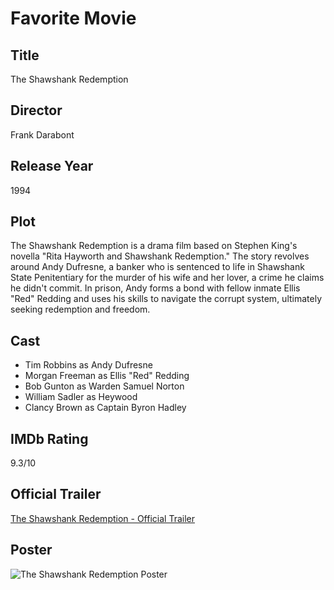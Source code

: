 # Favorite Movie

## Title

The Shawshank Redemption

## Director

Frank Darabont

## Release Year

1994

## Plot

The Shawshank Redemption is a drama film based on Stephen King's novella "Rita Hayworth and Shawshank Redemption." The story revolves around Andy Dufresne, a banker who is sentenced to life in Shawshank State Penitentiary for the murder of his wife and her lover, a crime he claims he didn't commit. In prison, Andy forms a bond with fellow inmate Ellis "Red" Redding and uses his skills to navigate the corrupt system, ultimately seeking redemption and freedom.

## Cast

- Tim Robbins as Andy Dufresne
- Morgan Freeman as Ellis "Red" Redding
- Bob Gunton as Warden Samuel Norton
- William Sadler as Heywood
- Clancy Brown as Captain Byron Hadley

## IMDb Rating

9.3/10

## Official Trailer

[The Shawshank Redemption - Official Trailer](https://www.youtube.com/watch?v=6hB3S9bIaco)

## Poster

![The Shawshank Redemption Poster](https://example.com/poster.jpg)
